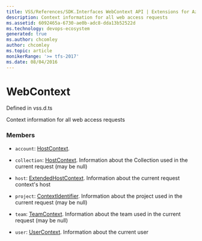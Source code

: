 ```yaml
---
title: VSS/References/SDK.Interfaces WebContext API | Extensions for Azure DevOps Services
description: Context information for all web access requests
ms.assetid: 6092465a-6730-ae0b-adc8-dda13b52522d
ms.technology: devops-ecosystem
generated: true
ms.author: chcomley
author: chcomley
ms.topic: article
monikerRange: '>= tfs-2017'
ms.date: 08/04/2016
---
```


# WebContext

Defined in vss.d.ts

Context information for all web access requests

### Members

- `account`: [HostContext](../../../VSS/References/SDK_Interfaces/HostContext.md).

- `collection`: [HostContext](../../../VSS/References/SDK_Interfaces/HostContext.md). Information about the Collection used in the current request (may be null)

- `host`: [ExtendedHostContext](../../../VSS/References/SDK_Interfaces/ExtendedHostContext.md). Information about the current request context&#x27;s host

- `project`: [ContextIdentifier](../../../VSS/References/SDK_Interfaces/ContextIdentifier.md). Information about the project used in the current request (may be null)

- `team`: [TeamContext](../../../VSS/References/SDK_Interfaces/TeamContext.md). Information about the team used in the current request (may be null)

- `user`: [UserContext](../../../VSS/References/SDK_Interfaces/UserContext.md). Information about the current user
